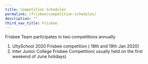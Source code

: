 ```yaml
---
title: Competition Schedules
permalink: /frisbee/competition-schedules/
description: ""
third_nav_title: Frisbee
---
```

Frisbee Team participates in two competitions annually

1.  UltySchool 2020 Frisbee competition ( 18th and 19th Jan 2020)
2.  Inter Junior College Frisbee Competition( usually held on the first weekend of June holidays)
